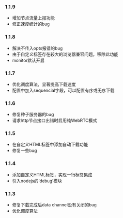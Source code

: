 ### 1.1.9
- 增加节点流量上报功能
- 修正速度统计的bug

### 1.1.8
- 解决不传入opts报错的bug
- 由于自定义标签存在较大的浏览器兼容问题，移除此功能
- monitor默认开启

### 1.1.7
- 优化调度算法，显著提高下载速度
- 配置中加入sequencial字段，可以配置有序或无序下载

### 1.1.6
- 修复种子服务器的bug
- 请求http节点接口出错时启用纯WebRTC模式

### 1.1.5
- 在自定义HTML标签中添加自动下载功能
- 修复一些bug

### 1.1.4
- 添加自定义HTML标签，实现一行标签集成
- 引入nodejs的‘debug’模块

### 1.1.3
- 修复下载完成后data channel没有关闭的bug
- 优化调度算法